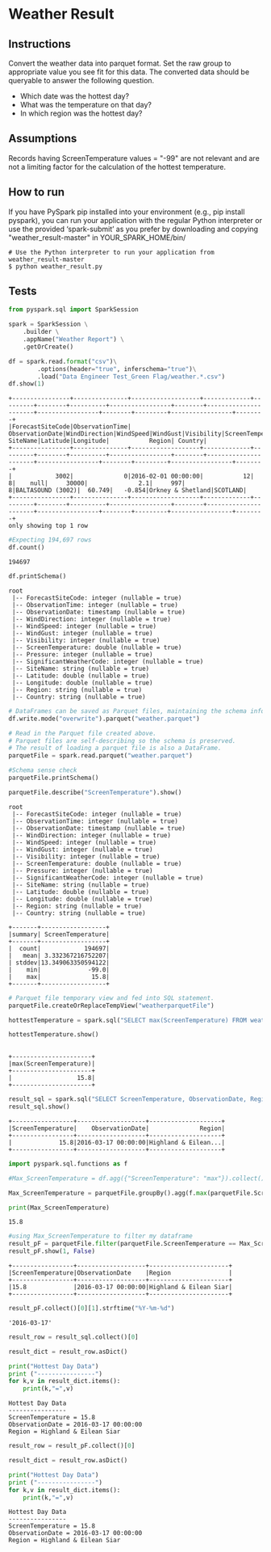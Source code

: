 # Weather Result

## Instructions
Convert the weather data into parquet format. Set the raw group to appropriate value you see fit for this data. The converted data should be queryable to answer the following question.
- Which date was the hottest day?
- What was the temperature on that day? 
- In which region was the hottest day?

## Assumptions 
Records having ScreenTemperature values = "-99" are not relevant and are not a limiting factor for the calculation of the hottest temperature. 

## How to run

If you have PySpark pip installed into your environment (e.g., pip install pyspark), you can run your application with the regular Python interpreter or use the provided ‘spark-submit’ as you prefer by downloading and copying "weather_result-master" in YOUR_SPARK_HOME/bin/

    # Use the Python interpreter to run your application from weather_result-master
    $ python weather_result.py
    

## Tests 

```python
from pyspark.sql import SparkSession
```


```python
spark = SparkSession \
    .builder \
    .appName("Weather Report") \
    .getOrCreate()
```


```python
df = spark.read.format("csv")\
        .options(header="true", inferschema="true")\
        .load("Data Engineer Test_Green Flag/weather.*.csv")
df.show(1)
```

    +----------------+---------------+-------------------+-------------+---------+--------+----------+-----------------+--------+----------------------+-----------------+--------+---------+-----------------+--------+
    |ForecastSiteCode|ObservationTime|    ObservationDate|WindDirection|WindSpeed|WindGust|Visibility|ScreenTemperature|Pressure|SignificantWeatherCode|         SiteName|Latitude|Longitude|           Region| Country|
    +----------------+---------------+-------------------+-------------+---------+--------+----------+-----------------+--------+----------------------+-----------------+--------+---------+-----------------+--------+
    |            3002|              0|2016-02-01 00:00:00|           12|        8|    null|     30000|              2.1|     997|                     8|BALTASOUND (3002)|  60.749|   -0.854|Orkney & Shetland|SCOTLAND|
    +----------------+---------------+-------------------+-------------+---------+--------+----------+-----------------+--------+----------------------+-----------------+--------+---------+-----------------+--------+
    only showing top 1 row
    



```python
#Expecting 194,697 rows
df.count()
```




    194697




```python
df.printSchema()
```

    root
     |-- ForecastSiteCode: integer (nullable = true)
     |-- ObservationTime: integer (nullable = true)
     |-- ObservationDate: timestamp (nullable = true)
     |-- WindDirection: integer (nullable = true)
     |-- WindSpeed: integer (nullable = true)
     |-- WindGust: integer (nullable = true)
     |-- Visibility: integer (nullable = true)
     |-- ScreenTemperature: double (nullable = true)
     |-- Pressure: integer (nullable = true)
     |-- SignificantWeatherCode: integer (nullable = true)
     |-- SiteName: string (nullable = true)
     |-- Latitude: double (nullable = true)
     |-- Longitude: double (nullable = true)
     |-- Region: string (nullable = true)
     |-- Country: string (nullable = true)
    



```python
# DataFrames can be saved as Parquet files, maintaining the schema information.
df.write.mode("overwrite").parquet("weather.parquet")

# Read in the Parquet file created above.
# Parquet files are self-describing so the schema is preserved.
# The result of loading a parquet file is also a DataFrame.
parquetFile = spark.read.parquet("weather.parquet")

#Schema sense check
parquetFile.printSchema()

parquetFile.describe("ScreenTemperature").show()


```

    root
     |-- ForecastSiteCode: integer (nullable = true)
     |-- ObservationTime: integer (nullable = true)
     |-- ObservationDate: timestamp (nullable = true)
     |-- WindDirection: integer (nullable = true)
     |-- WindSpeed: integer (nullable = true)
     |-- WindGust: integer (nullable = true)
     |-- Visibility: integer (nullable = true)
     |-- ScreenTemperature: double (nullable = true)
     |-- Pressure: integer (nullable = true)
     |-- SignificantWeatherCode: integer (nullable = true)
     |-- SiteName: string (nullable = true)
     |-- Latitude: double (nullable = true)
     |-- Longitude: double (nullable = true)
     |-- Region: string (nullable = true)
     |-- Country: string (nullable = true)
    
    +-------+------------------+
    |summary| ScreenTemperature|
    +-------+------------------+
    |  count|            194697|
    |   mean| 3.332367216752207|
    | stddev|13.349063350594122|
    |    min|             -99.0|
    |    max|              15.8|
    +-------+------------------+
    



```python
# Parquet file temporary view and fed into SQL statement.
parquetFile.createOrReplaceTempView("weatherparquetFile")

hottestTemperature = spark.sql("SELECT max(ScreenTemperature) FROM weatherparquetFile")

hottestTemperature.show()
                               

```

    +----------------------+
    |max(ScreenTemperature)|
    +----------------------+
    |                  15.8|
    +----------------------+
    



```python
result_sql = spark.sql("SELECT ScreenTemperature, ObservationDate, Region FROM weatherparquetFile WHERE ScreenTemperature = (SELECT max(ScreenTemperature) from weatherparquetFile) " )
result_sql.show()
```

    +-----------------+-------------------+--------------------+
    |ScreenTemperature|    ObservationDate|              Region|
    +-----------------+-------------------+--------------------+
    |             15.8|2016-03-17 00:00:00|Highland & Eilean...|
    +-----------------+-------------------+--------------------+
    



```python
import pyspark.sql.functions as f
```


```python
#Max_ScreenTemperature = df.agg({"ScreenTemperature": "max"}).collect()[0][0]

Max_ScreenTemperature = parquetFile.groupBy().agg(f.max(parquetFile.ScreenTemperature)).collect()[0][0]
```


```python
print(Max_ScreenTemperature)
```

    15.8



```python
#using Max_ScreenTemperature to filter my dataframe
result_pF = parquetFile.filter(parquetFile.ScreenTemperature == Max_ScreenTemperature).select(["ScreenTemperature", "ObservationDate", "Region"])
result_pF.show(1, False)
```

    +-----------------+-------------------+----------------------+
    |ScreenTemperature|ObservationDate    |Region                |
    +-----------------+-------------------+----------------------+
    |15.8             |2016-03-17 00:00:00|Highland & Eilean Siar|
    +-----------------+-------------------+----------------------+
    



```python
result_pF.collect()[0][1].strftime("%Y-%m-%d")
```




    '2016-03-17'




```python
result_row = result_sql.collect()[0]

result_dict = result_row.asDict()

```


```python
print("Hottest Day Data")
print ("----------------")
for k,v in result_dict.items():
    print(k,"=",v)
```

    Hottest Day Data
    ----------------
    ScreenTemperature = 15.8
    ObservationDate = 2016-03-17 00:00:00
    Region = Highland & Eilean Siar



```python
result_row = result_pF.collect()[0]
```


```python
result_dict = result_row.asDict()

print("Hottest Day Data")
print ("----------------")
for k,v in result_dict.items():
    print(k,"=",v)
```

    Hottest Day Data
    ----------------
    ScreenTemperature = 15.8
    ObservationDate = 2016-03-17 00:00:00
    Region = Highland & Eilean Siar



```python

```

